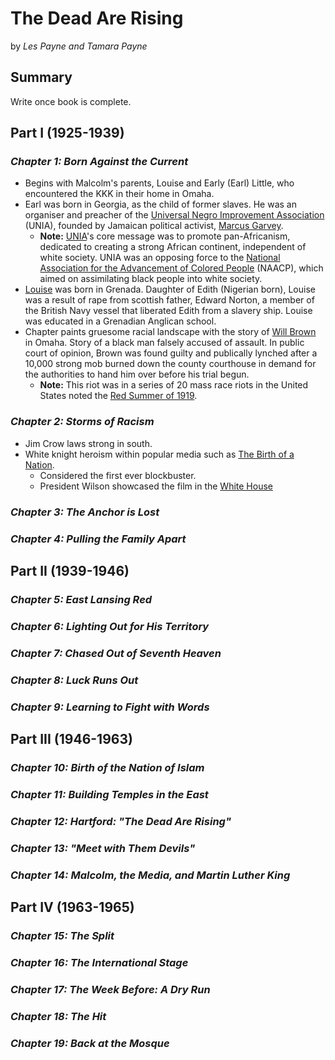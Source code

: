 # **The Dead Are Rising**

by *Les Payne and Tamara Payne*

## **Summary**

Write once book is complete.

## **Part I (1925-1939)**

### *Chapter 1: Born Against the Current*

- Begins with Malcolm's parents, Louise and Early (Earl) Little, who encountered the KKK in their home in Omaha.
- Earl was born in Georgia, as the child of former slaves. He was an organiser and preacher of the [Universal Negro Improvement Association](https://case.edu/ech/articles/u/universal-negro-improvement-assn-unia#:~:text=The%20UNIVERSAL%20NEGRO%20IMPROVEMENT%20ASSN,in%20Cleveland%20at%202200%20E.) (UNIA), founded by Jamaican political activist, [Marcus Garvey](https://en.wikipedia.org/wiki/Marcus_Garvey).
  - **Note:** [UNIA](https://www.britannica.com/topic/Universal-Negro-Improvement-Association)'s core message was to promote pan-Africanism, dedicated to creating a strong African continent, independent of white society. UNIA was an opposing force to the [National Association for the Advancement of Colored People](https://www.britannica.com/topic/National-Association-for-the-Advancement-of-Colored-People) (NAACP), which aimed on assimilating black people into white society.
- [Louise](https://en.wikipedia.org/wiki/Louise_Little) was born in Grenada. Daughter of Edith (Nigerian born), Louise was a result of rape from scottish father, Edward Norton, a member of the British Navy vessel that liberated Edith from a slavery ship. Louise was educated in a Grenadian Anglican school.
- Chapter paints gruesome racial landscape with the story of [Will Brown](https://en.wikipedia.org/wiki/Omaha_race_riot_of_1919) in Omaha. Story of a black man falsely accused of assault. In public court of opinion, Brown was found guilty and publically lynched after a 10,000 strong mob burned down the county courthouse in demand for the authorities to hand him over before his trial begun.
  - **Note:** This riot was in a series of 20 mass race riots in the United States noted the [Red Summer of 1919](https://en.wikipedia.org/wiki/Red_Summer).

### *Chapter 2: Storms of Racism*

- Jim Crow laws strong in south.
- White knight heroism within popular media such as [The Birth of a Nation](https://www.bbc.com/culture/article/20150206-the-most-racist-movie-ever-made).
  - Considered the first ever blockbuster.
  - President Wilson showcased the film in the [White House](https://doi.org/10.1017/S1537781400004242)

### *Chapter 3: The Anchor is Lost*

### *Chapter 4: Pulling the Family Apart*

## **Part II (1939-1946)**

### *Chapter 5: East Lansing Red*

### *Chapter 6: Lighting Out for His Territory*

### *Chapter 7: Chased Out of Seventh Heaven*

### *Chapter 8: Luck Runs Out*

### *Chapter 9: Learning to Fight with Words*

## **Part III (1946-1963)**

### *Chapter 10: Birth of the Nation of Islam*

### *Chapter 11: Building Temples in the East*

### *Chapter 12: Hartford: "The Dead Are Rising"*

### *Chapter 13: "Meet with Them Devils"*

### *Chapter 14: Malcolm, the Media, and Martin Luther King*

## **Part IV (1963-1965)**

### *Chapter 15: The Split*

### *Chapter 16: The International Stage*

### *Chapter 17: The Week Before: A Dry Run*

### *Chapter 18: The Hit*

### *Chapter 19: Back at the Mosque*
